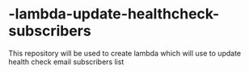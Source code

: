 # -lambda-update-healthcheck-subscribers
This repository will be used to create lambda which will use to update health check email subscribers list
